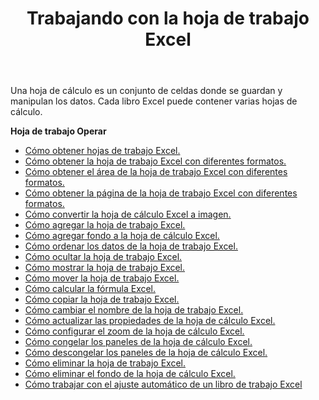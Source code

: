 ﻿---
title: Trabajando con la hoja de trabajo Excel
second_title: Documen
linktitle: Hoja de trabajo
type: docs
url: /es/worksheets/
aliases: [/working-with-worksheets/]
keywords: Working with worksheet on an Excel workbook
description: Aspose.Cells Cloud REST API admite el trabajo con hojas de cálculo en un libro Excel. El SDK admite varios lenguajes de desarrollo, como Android, C#, Go, Java, NodeJS, Perl, PHP, Python, Ruby y Swift.
weight: 100
kwords: Excel, Office Nube, REST API, Hoja de cálculo, PDF, CSV, Json, Markdown, Trabajando con la hoja de cálculo Excel.
---
Una hoja de cálculo es un conjunto de celdas donde se guardan y manipulan los datos. Cada libro Excel puede contener varias hojas de cálculo.

**Hoja de trabajo Operar**

- [Cómo obtener hojas de trabajo Excel.](/cells/es/worksheets/get-all/)
- [Cómo obtener la hoja de trabajo Excel con diferentes formatos.](/cells/es/worksheets/get/)
- [Cómo obtener el área de la hoja de trabajo Excel con diferentes formatos.](/cells/es/worksheets/area-to-different-formats/)
- [Cómo obtener la página de la hoja de trabajo Excel con diferentes formatos.](/cells/es/get-worksheet-for-page-index/)
- [Cómo convertir la hoja de cálculo Excel a imagen.](/cells/es/worksheets/to-image/)
- [Cómo agregar la hoja de trabajo Excel.](/cells/es/worksheets/add/)
- [Cómo agregar fondo a la hoja de cálculo Excel.](/cells/es/worksheets/background/add/)
- [Cómo ordenar los datos de la hoja de trabajo Excel.](/cells/es/worksheets/sort-data/)
- [Cómo ocultar la hoja de trabajo Excel.](/cells/es/worksheets/hide/)
- [Cómo mostrar la hoja de trabajo Excel.](/cells/es/worksheets/unhide/)
- [Cómo mover la hoja de trabajo Excel.](/cells/es/worksheets/move/)
- [Cómo calcular la fórmula Excel.](/cells/es/worksheets/calculate-formula/)
- [Cómo copiar la hoja de trabajo Excel.](/cells/es/worksheets/copy/)
- [Cómo cambiar el nombre de la hoja de trabajo Excel.](/cells/es/worksheets/rename/)
- [Cómo actualizar las propiedades de la hoja de cálculo Excel.](/cells/es/worksheets/update-properties/)
- [Cómo configurar el zoom de la hoja de cálculo Excel.](/cells/es/worksheets/zoom/)
- [Cómo congelar los paneles de la hoja de cálculo Excel.](/cells/es/worksheets/freeze-panes/)
- [Cómo descongelar los paneles de la hoja de cálculo Excel.](/cells/es/worksheets/unfreeze-panes/)
- [Cómo eliminar la hoja de trabajo Excel.](/cells/es/worksheets/delete/)
- [Cómo eliminar el fondo de la hoja de cálculo Excel.](/cells/es/worksheets/background/delete/)
- [Cómo trabajar con el ajuste automático de un libro de trabajo Excel](/cells/es/worksheets/autofit/)
